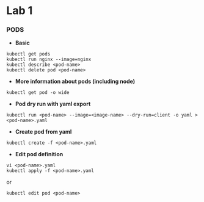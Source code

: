 # Lab 1

### PODS

- **Basic**
```
kubectl get pods
kubectl run nginx --image=nginx
kubectl describe <pod-name>
kubectl delete pod <pod-name>
```

- **More information about pods (including node)**
```
kubectl get pod -o wide
```

- **Pod dry run with yaml export**
```
kubectl run <pod-name> --image=<image-name> --dry-run=client -o yaml > <pod-name>.yaml
```

- **Create pod from yaml**
```
kubectl create -f <pod-name>.yaml
```

- **Edit pod definition**
```
vi <pod-name>.yaml
kubectl apply -f <pod-name>.yaml
```
or
```
kubectl edit pod <pod-name>
```


